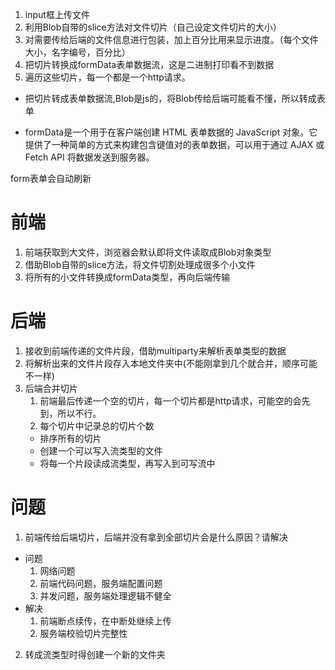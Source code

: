 1. input框上传文件
2. 利用Blob自带的slice方法对文件切片（自己设定文件切片的大小）
3. 对需要传给后端的文件信息进行包装，加上百分比用来显示进度。（每个文件大小，名字编号，百分比）
4. 把切片转换成formData表单数据流，这是二进制打印看不到数据
5. 遍历这些切片，每一个都是一个http请求。


- 把切片转成表单数据流,Blob是js的，将Blob传给后端可能看不懂，所以转成表单

- formData是一个用于在客户端创建 HTML 表单数据的 JavaScript 对象。它提供了一种简单的方式来构建包含键值对的表单数据，可以用于通过 AJAX 或 Fetch API 将数据发送到服务器。

form表单会自动刷新

# 前端
1. 前端获取到大文件，浏览器会默认即将文件读取成Blob对象类型
2. 借助Blob自带的slice方法，将文件切割处理成很多个小文件
3. 将所有的小文件转换成formData类型，再向后端传输

# 后端
1. 接收到前端传递的文件片段，借助multiparty来解析表单类型的数据
2. 将解析出来的文件片段存入本地文件夹中(不能刚拿到几个就合并，顺序可能不一样)
3. 后端合并切片
    1. 前端最后传递一个空的切片，每一个切片都是http请求，可能空的会先到，所以不行。
    2. 每个切片中记录总的切片个数
    - 排序所有的切片
    - 创建一个可以写入流类型的文件
    - 将每一个片段读成流类型，再写入到可写流中



# 问题
1. 前端传给后端切片，后端并没有拿到全部切片会是什么原因？请解决
- 问题
    1. 网络问题
    2. 前端代码问题，服务端配置问题
    3. 并发问题，服务端处理逻辑不健全
- 解决
    1. 前端断点续传，在中断处继续上传
    2. 服务端校验切片完整性

2. 转成流类型时得创建一个新的文件夹

